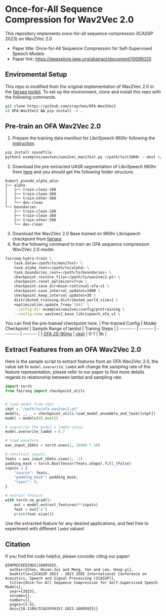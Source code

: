 # Once-for-All Sequence Compression for Wav2Vec 2.0
This repository implements once-for-all sequence compression (ICASSP 2023) on Wav2Vec 2.0

- Paper title: Once-for-All Sequence Compression for Self-Supervised Speech Models
- Paper link: https://ieeexplore.ieee.org/abstract/document/10095025

## Enviromental Setup
This repo is modified from the original implementation of Wav2Vec 2.0 in the [fairseq toolkit](). To set up the environment, clone and install this repo with the following commands.
```bash
git clone https://github.com/xraychen/OFA-Wav2Vec2
cd OFA-Wav2Vec2 && pip install -e .
```

## Pre-train an OFA Wav2Vec 2.0
1. Prepare the training data manifest for LibriSpeech 960hr following the [instruction](https://github.com/facebookresearch/fairseq/tree/main/examples/wav2vec#prepare-training-data-manifest).
```bash
pip install soundfile
python3 examples/wav2vec/wav2vec_manifest.py </path/to/LS960> --dest </path/to/manifest> --ext $ext --valid-percent $valid
```
2. Download the pre-extracted UASR segmentation of LibriSpeech 960hr from [here](https://www.dropbox.com/scl/fi/apwwgcftz6649e389tcrh/hubert_pseudo_alpha_w2vu.tar.gz?rlkey=ioz2hu867jom4m5pjtxjz1dja&dl=1) and you should get the following folder structure.
```
hubert_pseudo_alpha_w2vu
├── alpha
│   ├── train-clean-100
│   ├── train-clean-360
│   ├── train-other-500
│   └── dev-clean
└── boundaries
    ├── train-clean-100
    ├── train-clean-360
    ├── train-other-500
    └── dev-clean
```
3. Download the Wav2Vec 2.0 Base trained on 960hr Librispeech checkpoint from [fairseq](https://github.com/facebookresearch/fairseq/tree/main/examples/wav2vec#pre-trained-models).
4. Run the following command to train an OFA sequence compression Wav2Vec 2.0 model.
```bash
fairseq-hydra-train \
    task.data=</path/to/manifest> \
    task.alpha_root=</path/to/alpha> \
    task.boundaries_root=</path/to/boundaries> \
    checkpoint.restore_file=</path/to/wav2vec2.pt> \
    checkpoint.reset_optimizer=True \
    checkpoint.save_dir=base-continual-ofa-v1 \
    checkpoint.save_interval_updates=1000 \
    checkpoint.keep_interval_updates=30 \
    distributed_training.distributed_world_size=1 \
    +optimization.update_freq='[64]' \
    --config-dir examples/wav2vec/config/pretraining \
    --config-name wav2vec2_base_librispeech_ofa_v1 \
```

You can find the pre-trained checkpoint here.
| Pre-trained Config    | Model Checkpoint | Sample Range of lambd | Traning Steps |
| -------- | ------- | -------- | ------- |
| [OFA 20-90ms](examples/wav2vec/config/pretraining/wav2vec2_base_librispeech_ofa_v1.yaml)  | [ckpt](https://www.dropbox.com/scl/fi/s7tzmz5h019dcg5seqlu0/checkpoint_582_5000.pt?rlkey=ymieopv1jyl1jgf5zubws8hv0&dl=1) | 0-1 | 5k |


## Extract Features from an OFA Wav2Vec 2.0
Here is the sample script to extract features from an OFA Wav2Vec 2.0, the value set to `model.overwrite_lambd` will change the sampling rate of the feature representation, please refer to our paper to find more details regards to relationship between lambd and sampling rate.
```python
import torch
from fairseq import checkpoint_utils


# load model from ckpt
ckpt = "/path/to/ofa_wav2vec2.pt"
models, _, _ = checkpoint_utils.load_model_ensemble_and_task([ckpt])
model = models[0].eval()

# overwrite the model's lambd value
model.overwrite_lambd = 0.7

# load waveform
wav_input_16khz = torch.ones(1, 16000 * 10)

# construct inputs
feats = wav_input_16khz.view(1, -1)
padding_mask = torch.BoolTensor(feats.shape).fill_(False)
inputs = {
    "source": feats,
    "padding_mask": padding_mask,
    "layer": 9,
}

# extract feature
with torch.no_grad():
    out = model.extract_features(**inputs)
    feat = out["x"]
    print(feat.size())
```

Use the extracted feature for any desired applications, and feel free to experiment with different `lambd` values!


## Citation
If you find the code helpful, please consider citing our paper!
```
@INPROCEEDINGS{10095025,
  author={Chen, Hsuan-Jui and Meng, Yen and Lee, Hung-yi},
  booktitle={ICASSP 2023 - 2023 IEEE International Conference on Acoustics, Speech and Signal Processing (ICASSP)},
  title={Once-for-All Sequence Compression for Self-Supervised Speech Models},
  year={2023},
  volume={},
  number={},
  pages={1-5},
  doi={10.1109/ICASSP49357.2023.10095025}}
```
